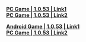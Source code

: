 **[PC Game | 1.0.53 | Link1](https://autopatchcn.bhsr.com/client/beta/20230506182901_hAEd7ckmZfNWxlZn/StarRail_1.0.53.zip)**   
**[PC Game | 1.0.53 | Link2](https://bhrpg-prod.oss-accelerate.aliyuncs.com/client/beta/20230506182901_hAEd7ckmZfNWxlZn/StarRail_1.0.53.zip)**

**[Android Game | 1.0.53 | Link1](https://autopatchcn.bhsr.com/client/beta/20230506182901_hAEd7ckmZfNWxlZn/StarRail_1.0.53.apk)**   
**[PC Game | 1.0.53 | Link2](https://bhrpg-prod.oss-accelerate.aliyuncs.com/client/beta/20230506182901_hAEd7ckmZfNWxlZn/StarRail_1.0.53.zip)**